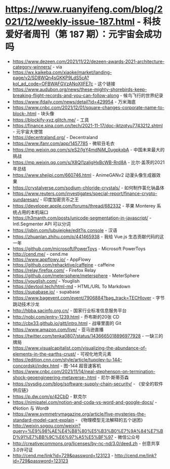 # https://www.ruanyifeng.com/blog/2021/12/weekly-issue-187.html - 科技爱好者周刊（第 187 期）：元宇宙会成功吗

- https://www.dezeen.com/2021/11/22/dezeen-awards-2021-architecture-category-winners/ - via
- https://wx.kaikeba.com/xiaoke/market/landing-page/v2/SD8WQn4sGKKP9LdS5cA?kol_ad_code=OFBWAFGVzANoXllFE7c - 这个链接
- https://www.audubon.org/news/these-mighty-shorebirds-keep-breaking-flight-records-and-you-can-follow-along - 候鸟飞行的世界纪录
- https://www.jfdaily.com/news/detail?id=429954 - 万米海底
- https://www.cnbc.com/2021/12/01/square-changes-corporate-name-to-block-.html - 块头像
- https://blockify-xyz.glitch.me/ - 工具
- https://finance.sina.com.cn/tech/2021-11-17/doc-iktzqtyu7743212.shtml - 元宇宙大使馆
- https://decentraland.org/ - Decentraland
- https://www.ifanr.com/app/1457785 - 微软丑毛衣
- https://mp.weixin.qq.com/s/eS2i1gY4mdNiM_0ugpkxbA - 中国未来最大的挑战
- https://mp.weixin.qq.com/s/X8QI1zaligHxBcWB-Rrd8A - 比尔·盖茨的2021年总结
- https://www.shejipi.com/660746.html - AnimeGANv2 动漫头像生成器效果
- https://crystalverse.com/sodium-chloride-crystals/ - 如何制作氯化钠晶体
- https://www.reuters.com/investigates/special-report/finance-crypto-sundaresan/ - 印度加密货币之王
- https://developer.apple.com/forums/thread/682332 - 苹果 Monterey 系统占用的本机端口
- https://h3manth.com/posts/unicode-segmentation-in-javascript/ - Intl.Segmenter API 可以分词
- https://jsbin.com/lubujejoke/edit?js,console - 汉语
- https://zhuanlan.zhihu.com/p/441465938 - 我给 Vue.js 生态贡献代码的这一年
- https://github.com/microsoft/PowerToys - Microsoft PowerToys
- http://cend.me/ - cend.me
- https://www.appflowy.io/ - AppFlowy
- https://github.com/rehacktive/caffeine - caffeine
- https://relay.firefox.com/ - Firefox Relay
- https://github.com/metersphere/metersphere - MeterSphere
- https://youglish.com/ - Youglish
- https://devtool.tech/html-md - HTML/URL To Markdown
- https://supabase.io/ - supabase
- https://www.bagevent.com/event/7906884?bag_track=TECHlover - 字节跳动技术沙龙
- http://hbba.sacinfo.org.cn/ - 国家行业标准信息服务平台
- http://nobi.com/entry-1239.html - 乔布斯的20张 CD
- http://cbx33.github.io/gitt/intro.html - 战壕里面的 Git
- https://www.amazon.com/live/ - 亚马逊直播
- https://twitter.com/tenka0807/status/1436665018896977928 - 一缺三的牌局
- https://www.visualcapitalist.com/visualizing-the-abundance-of-elements-in-the-earths-crust/ - 可视化地壳元素
- https://edition.cnn.com/style/article/tupolev-tu-144-concordski/index.html - 图-144 超音速客机
- https://www.cnbc.com/2021/11/14/neal-stephenson-on-termination-shock-geoengineering-metaverse-.html - 尼尔·斯蒂芬森
- https://sysdig.com/blog/software-supply-chain-security/ - 《安全的软件供应链》
- https://p.dw.com/p/42CbD - 默克尔
- https://nimipatel.com/notion-and-coda-vs-word-and-google-docs/ - 《Notion 与 Word》
- https://www.symmetrymagazine.org/article/five-mysteries-the-standard-model-cant-explain - 《物理模型无法解释的五个谜团》
- http://weixin.sogou.com/weixin?query=%E9%98%AE%E4%B8%80%E5%B3%B0%E7%9A%84%E7%BD%91%E7%BB%9C%E6%97%A5%E5%BF%97 - 微信公众号
- http://creativecommons.org/licenses/by-nc-nd/3.0/deed.zh - 创意共享3.0许可证
- http://cend.me/link?id=729&password=123123 - http://cend.me/link?id=729&password=123123